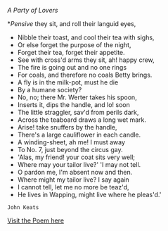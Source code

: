*A Party of Lovers*

*_Pensive_ they sit, and roll their languid eyes,
* Nibble their toast, and cool their tea with sighs,
* Or else forget the purpose of the night,
* Forget their tea, forget their appetite.
* See with cross'd arms they sit, ah! happy crew,
* The fire is going out and no one rings
* For coals, and therefore no coals Betty brings.
* A fly is in the milk-pot, must he die
* By a humane society?
* No, no; there Mr. Werter takes his spoon,
* Inserts it, dips the handle, and lo! soon
* The little straggler, sav'd from perils dark,
* Across the teaboard draws a long wet mark.
* Arise! take snuffers by the handle,
* There's a large cauliflower in each candle.
* A winding-sheet, ah me! I must away
* To No. 7, just beyond the circus gay.
* 'Alas, my friend! your coat sits very well;
* Where may your tailor live?'    'I may not tell.
* O pardon me, I'm absent now and then.
* Where might my tailor live?    I say again
* I cannot tell, let me no more be teaz'd,
* He lives in Wapping, might live where he pleas'd.'

```
John Keats
```
[Visit the Poem here](http://www.public-domain-poetry.com/john-keats/party-of-lovers-6247)


